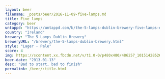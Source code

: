 ```yaml
---
layout: beer
filename: _posts/beer/2016-11-09-five-lamps.md
title: Five lamps
category: beer
untappd: "https://untappd.com/b/the-5-lamps-dublin-brewery-five-lamps-dublin-lager/305906"
country: "Ireland"
brewery: "The 5 Lamps Dublin Brewery"
breweryURL: "/brewery/the-5-lamps-dublin-brewery.html"
style: "Lager - Pale"
score: 4
img: https://scontent.xx.fbcdn.net/v/t1.0-0/p480x480/486257_10151428526493745_65566473_n.jpg?_nc_cat=110&_nc_oc=AQkYNyIrSbyS_aUiXejlLj7yVBUABtOIwMpEpGt_Wl_ehjvBGRkko9myK-Fg1Uygpe8&_nc_ht=scontent.xx&oh=76acf26ed5aa1ffefa4ab4a0e5f604fe&oe=5DB00AFD
beer-date: "2013-01-13"
desc: "Bad to start, bad to finish"
permalink: /beer/:title.html
---
```

